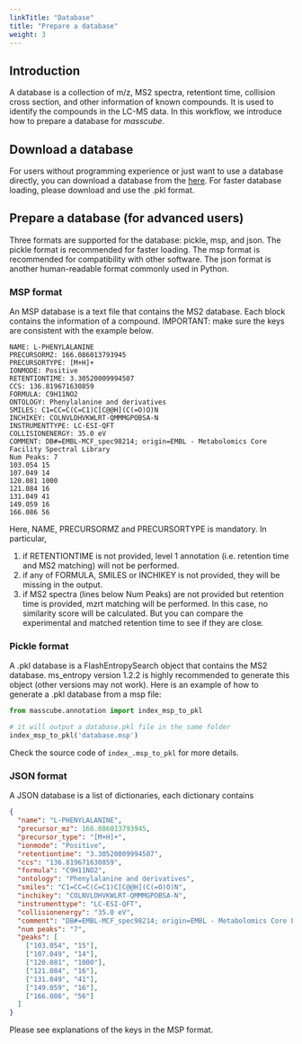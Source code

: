 ```yaml
---
linkTitle: "Database"
title: "Prepare a database"
weight: 3
---
```


## Introduction

A database is a collection of m/z, MS2 spectra, retentiont time, collision cross section, and other information of known compounds. It is used to identify the compounds in the LC-MS data. In this workflow, we introduce how to prepare a database for _masscube_.

## Download a database

For users without programming experience or just want to use a database directly, you can download a database from the [here](https://zenodo.org/records/11363475). For faster database loading, please download and use the .pkl format.

## Prepare a database (for advanced users)

Three formats are supported for the database: pickle, msp, and json. The pickle format is recommended for faster loading. The msp format is recommended for compatibility with other software. The json format is another human-readable format commonly used in Python.

### MSP format

An MSP database is a text file that contains the MS2 database. Each block contains the information of a compound. IMPORTANT: make sure the keys are consistent with the example below.

```text
NAME: L-PHENYLALANINE
PRECURSORMZ: 166.086013793945
PRECURSORTYPE: [M+H]+
IONMODE: Positive
RETENTIONTIME: 3.30520009994507
CCS: 136.819671630859
FORMULA: C9H11NO2
ONTOLOGY: Phenylalanine and derivatives
SMILES: C1=CC=C(C=C1)C[C@@H](C(=O)O)N
INCHIKEY: COLNVLDHVKWLRT-QMMMGPOBSA-N
INSTRUMENTTYPE: LC-ESI-QFT
COLLISIONENERGY: 35.0 eV
COMMENT: DB#=EMBL-MCF_spec98214; origin=EMBL - Metabolomics Core Facility Spectral Library
Num Peaks: 7
103.054	15
107.049	14
120.081	1000
121.084	16
131.049	41
149.059	16
166.086	56
```

Here, NAME, PRECURSORMZ and PRECURSORTYPE is mandatory. In particular,

1. if RETENTIONTIME is not provided, level 1 annotation (i.e. retention time and MS2 matching) will not be performed.
2. if any of FORMULA, SMILES or INCHIKEY is not provided, they will be missing in the output.
3. if MS2 spectra (lines below Num Peaks) are not provided but retention time is provided, mzrt matching will be performed. In this case, no similarity score will be calculated. But you can compare the experimental and matched retention time to see if they are close.

### Pickle format

A .pkl database is a FlashEntropySearch object that contains the MS2 database. ms_entropy version 1.2.2 is highly recommended to generate this object (other versions may not work). Here is an example of how to generate a .pkl database from a msp file:

```python
from masscube.annotation import index_msp_to_pkl

# it will output a database.pkl file in the same folder
index_msp_to_pkl('database.msp')
```

Check the source code of `index_.msp_to_pkl` for more details.

### JSON format

A JSON database is a list of dictionaries, each dictionary contains

```json
{
  "name": "L-PHENYLALANINE",
  "precursor_mz": 166.086013793945,
  "precursor_type": "[M+H]+",
  "ionmode": "Positive",
  "retentiontime": "3.30520009994507",
  "ccs": "136.819671630859",
  "formula": "C9H11NO2",
  "ontology": "Phenylalanine and derivatives",
  "smiles": "C1=CC=C(C=C1)C[C@@H](C(=O)O)N",
  "inchikey": "COLNVLDHVKWLRT-QMMMGPOBSA-N",
  "instrumenttype": "LC-ESI-QFT",
  "collisionenergy": "35.0 eV",
  "comment": "DB#=EMBL-MCF_spec98214; origin=EMBL - Metabolomics Core Facility Spectral Library",
  "num peaks": "7",
  "peaks": [
    ["103.054", "15"],
    ["107.049", "14"],
    ["120.081", "1000"],
    ["121.084", "16"],
    ["131.049", "41"],
    ["149.059", "16"],
    ["166.086", "56"]
  ]
}
```

Please see explanations of the keys in the MSP format.
